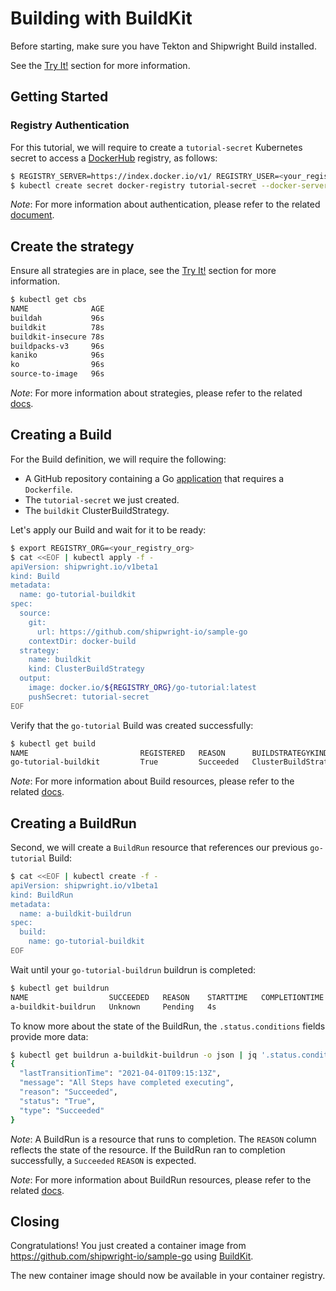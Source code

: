 <!--
Copyright The Shipwright Contributors

SPDX-License-Identifier: Apache-2.0
-->

# Building with BuildKit

Before starting, make sure you have Tekton and Shipwright Build installed.

See the [Try It!](../../README.md#try-it) section for more information.

## Getting Started

### Registry Authentication

For this tutorial, we will require to create a `tutorial-secret` Kubernetes secret to access a [DockerHub](https://hub.docker.com/) registry, as follows:

```sh
$ REGISTRY_SERVER=https://index.docker.io/v1/ REGISTRY_USER=<your_registry_user> REGISTRY_PASSWORD=<your_registry_password>
$ kubectl create secret docker-registry tutorial-secret --docker-server=$REGISTRY_SERVER --docker-username=$REGISTRY_USER --docker-password=$REGISTRY_PASSWORD  --docker-email=me@here.com
```

_Note_: For more information about authentication, please refer to the related [document](../development/authentication.md).

## Create the strategy

Ensure all strategies are in place, see the [Try It!](../../README.md#try-it) section for more information.

```sh
$ kubectl get cbs
NAME              AGE
buildah           96s
buildkit          78s
buildkit-insecure 78s
buildpacks-v3     96s
kaniko            96s
ko                96s
source-to-image   96s
```

_Note_: For more information about strategies, please refer to the related [docs](../buildstrategies.md).

## Creating a Build

For the Build definition, we will require the following:

- A GitHub repository containing a Go [application](https://github.com/shipwright-io/sample-go/tree/main/docker-build) that requires a `Dockerfile`.
- The `tutorial-secret` we just created.
- The `buildkit` ClusterBuildStrategy.

Let's apply our Build and wait for it to be ready:

```bash
$ export REGISTRY_ORG=<your_registry_org>
$ cat <<EOF | kubectl apply -f -
apiVersion: shipwright.io/v1beta1
kind: Build
metadata:
  name: go-tutorial-buildkit
spec:
  source:
    git:
      url: https://github.com/shipwright-io/sample-go
    contextDir: docker-build
  strategy:
    name: buildkit
    kind: ClusterBuildStrategy
  output:
    image: docker.io/${REGISTRY_ORG}/go-tutorial:latest
    pushSecret: tutorial-secret
EOF
```

Verify that the `go-tutorial` Build was created successfully:

```sh
$ kubectl get build
NAME                         REGISTERED   REASON      BUILDSTRATEGYKIND      BUILDSTRATEGYNAME   CREATIONTIME
go-tutorial-buildkit         True         Succeeded   ClusterBuildStrategy   buildkit            4s
```

_Note_: For more information about Build resources, please refer to the related [docs](../build.md).

## Creating a BuildRun

Second, we will create a `BuildRun` resource that references our previous `go-tutorial` Build:

```sh
$ cat <<EOF | kubectl create -f -
apiVersion: shipwright.io/v1beta1
kind: BuildRun
metadata:
  name: a-buildkit-buildrun
spec:
  build:
    name: go-tutorial-buildkit
EOF
```

Wait until your `go-tutorial-buildrun` buildrun is completed:

```sh
$ kubectl get buildrun
NAME                  SUCCEEDED   REASON    STARTTIME   COMPLETIONTIME
a-buildkit-buildrun   Unknown     Pending   4s
```

To know more about the state of the BuildRun, the `.status.conditions` fields provide more data:

```sh
$ kubectl get buildrun a-buildkit-buildrun -o json | jq '.status.conditions[]'
{
  "lastTransitionTime": "2021-04-01T09:15:13Z",
  "message": "All Steps have completed executing",
  "reason": "Succeeded",
  "status": "True",
  "type": "Succeeded"
}
```

_Note_: A BuildRun is a resource that runs to completion. The `REASON` column reflects the state of the resource. If the BuildRun ran to completion successfully,
a `Succeeded` `REASON` is expected.

_Note_: For more information about BuildRun resources, please refer to the related [docs](../buildrun.md).

## Closing

Congratulations! You just created a container image from https://github.com/shipwright-io/sample-go using [BuildKit](https://github.com/moby/buildkit).

The new container image should now be available in your container registry.
